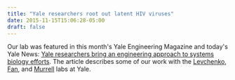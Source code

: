 ```yaml
---
title: "Yale researchers root out latent HIV viruses"
date: 2015-11-15T15:06:28-05:00
draft: false
---
```


Our lab was featured in this month's Yale Engineering Magazine and today's Yale News:
[Yale researchers bring an engineering approach to systems biology efforts](https://news.yale.edu/2015/11/23/yale-researchers-bring-engineering-approach-systems-biology-efforts).
The article describes some of our work with the [Levchenko](https://levchenkolab.yale.edu/),
[Fan](https://www.eng.yale.edu/fanlab/Rong_Fan_Group/welcome.html),
and [Murrell](https://livingmatter.yale.edu/) labs at Yale.
